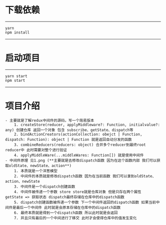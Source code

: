# 下载依赖 
***
    yarn 
    npm install
***

# 启动项目
***
    yarn start
    npm start
***

# 项目介绍
    - 主要就是了解redux中间件的源码，写一个简易版本
        1. createStore(reducer, applyMiddleware?: Function, initialvalue?: any) 创建仓库 返回一个对象 包含 subscribe、getState、dispatch等
        2. bindActionCreators(actionCollection: obejct | Function, dispatch: Function): object | Function 就是返回自动分发的函数
        3. combineReducers(reducers: object) 合并多个reducer到最终root reducer中 此时需要对整个进行验证
        4. applyMiddleWare(...middleWares: Function[]) 就是使用中间件 
    - 中间件原理 见1.png (**主要就是去修改dispatch函数 因为在这个函数内部 我们可以获取oldState、newState、action**)
        1. 本质就是一个洋葱模型
        2. 中间件的本质就是修改dispatch函数 因为在当前函数 我们可以拿到oldState、action、newState
        3. 中间件是一个dispatch创建函数
        4. 中间件被传递一个参数 store store就是仓库对象 但是只存在两个属性 getState => 获取状态 dispatch最终存储在仓库中的dispatch函数
        5. dispatch创建函数被传递一个参数 下一个中间件返回的dispatch函数 如果当前中间件是最后一个中间件 此时就是会原本存储在仓库中的dispatch函数
        6. 最终本质就是得到一个dispatch函数 所以此时就是会返回
        7. 并且只有最后的一个中间进行了移交 此时才会使得仓库中的值发生变化